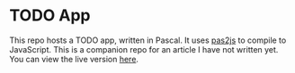# TODO App
This repo hosts a TODO app, written in Pascal. It uses [pas2js](https://wiki.freepascal.org/pas2js) to compile to JavaScript. This is a companion repo for an article I have not written yet. You can view the live version [here](https://r3dm1ke.github.io/todo-app-pas2js/).